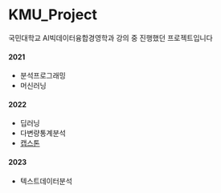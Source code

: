 # KMU_Project
국민대학교 AI빅데이터융합경영학과 강의 중 진행했던 프로젝트입니다

#### 2021
- 분석프로그래밍
- 머신러닝
#### 2022
- 딥러닝
- 다변량통계분석
- [캡스톤](https://github.com/L-yejin/2022_Capstone)
#### 2023
- 텍스트데이터분석
